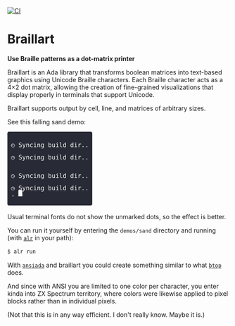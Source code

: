 [![CI](https://img.shields.io/github/actions/workflow/status/mosteo/braillart/selftest.yml?label=CI)](https://github.com/mosteo/braillart/actions/workflows/selftest.yml)


# Braillart

**Use Braille patterns as a dot-matrix printer**

Braillart is an Ada library that transforms boolean matrices into text-based
graphics using Unicode Braille characters. Each Braille character acts as a 4×2
dot matrix, allowing the creation of fine-grained visualizations that display
properly in terminals that support Unicode.

Braillart supports output by cell, line, and matrices of arbitrary sizes.

See this falling sand demo:

![Sand Demo](demos/sand/sand.gif)

Usual terminal fonts do not show the unmarked dots, so the effect is better.

You can run it yourself by entering the `demos/sand` directory and running
(with [`alr`](https://github.com/alire-project/alire) in your path):

```bash
$ alr run
```

With [`ansiada`](https://github.com/mosteo/ansi-ada) and braillart you could
create something similar to what [`btop`](https://github.com/aristocratos/btop)
does.

And since with ANSI you are limited to one color per character, you enter kinda
into ZX Spectrum territory, where colors were likewise applied to pixel blocks
rather than in individual pixels.

(Not that this is in any way efficient. I don't really know. Maybe it is.)